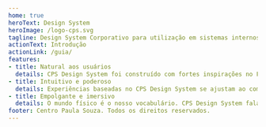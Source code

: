 ```yaml
---
home: true
heroText: Design System
heroImage: /logo-cps.svg
tagline: Design System Corporativo para utilização em sistemas internos do Centro Paula Souza
actionText: Introdução
actionLink: /guia/
features:
- title: Natural aos usuários
  details: CPS Design System foi construído com fortes inspirações no Fluent Design System da Microsoft e, embora estendendo e definindo suas próprias soluções para alguns cenários, foi concebido para ser percebido como algo propositalmente familiar.
- title: Intuitivo e poderoso
  details: Experiências baseadas no CPS Design System se ajustam ao comportamento e à intenção dos usuários, isto é, buscam entender e antecipar o que é necessário ao invés de forçar o usuário entender como usar as interfaces.
- title: Empolgante e imersivo
  details: O mundo físico é o nosso vocabulário. CPS Design System fala sobre luz e sombra, dimensões, elevações, materiais. Ele se comunica de uma maneira pensada em reduzir o esforço necessário para que pessoas de diferentes áreas o compreendam.
footer: Centro Paula Souza. Todos os direitos reservados.
---
```

